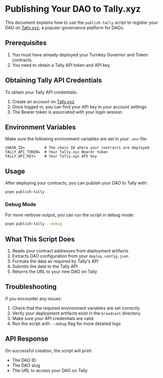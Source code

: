 # Publishing Your DAO to Tally.xyz

This document explains how to use the `publish-tally` script to register your DAO on [Tally.xyz](https://www.tally.xyz/), a popular governance platform for DAOs.

## Prerequisites

1. You must have already deployed your Turnkey Governor and Token contracts.
2. You need to obtain a Tally API token and API key.

## Obtaining Tally API Credentials

To obtain your Tally API credentials:

1. Create an account on [Tally.xyz](https://www.tally.xyz/)
2. Once logged in, you can find your API key in your account settings
3. The Bearer token is associated with your login session

## Environment Variables

Make sure the following environment variables are set in your `.env` file:

```
CHAIN_ID=         # The chain ID where your contracts are deployed
TALLY_API_TOKEN=  # Your Tally.xyz Bearer token
TALLY_API_KEY=    # Your Tally.xyz API key
```

## Usage

After deploying your contracts, you can publish your DAO to Tally with:

```bash
pnpm publish-tally
```

### Debug Mode

For more verbose output, you can run the script in debug mode:

```bash
pnpm publish-tally --debug
```

## What This Script Does

1. Reads your contract addresses from deployment artifacts
2. Extracts DAO configuration from your `deploy.config.json`
3. Formats the data as required by Tally's API
4. Submits the data to the Tally API
5. Returns the URL to your new DAO on Tally

## Troubleshooting

If you encounter any issues:

1. Check that the required environment variables are set correctly
2. Verify your deployment artifacts exist in the `broadcast` directory
3. Make sure your API credentials are valid
4. Run the script with `--debug` flag for more detailed logs

## API Response

On successful creation, the script will print:
- The DAO ID
- The DAO slug
- The URL to access your DAO on Tally 